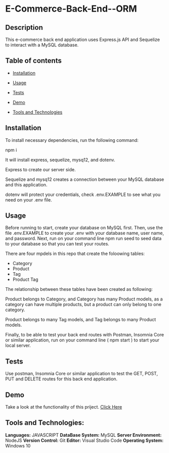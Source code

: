# E-Commerce-Back-End--ORM

## Description
This e-commerce back end application uses Express.js API and Sequelize to interact with a MySQL database.

## Table of contents
* [Installation]()

* [Usage]()

* [Tests]()

* [Demo]()

* [Tools and Technologies]()

## Installation

To install necessary dependencies, run the following command:

npm i

It will install express, sequelize, mysq12, and dotenv.

Express to create our server side.

Sequelize and mysq12 creates a connection between your MySQL database and this application.

dotenv will protect your credentials, check .env.EXAMPLE to see what you need on your .env file.

## Usage
Before running to start, create your database on MySQL first. Then, use the file .env.EXAMPLE to create your .env with your database name, user name, and password. Next, run on your command line npm run seed to seed data to your database so that you can test your routes.

There are four mpdels in this repo that create the foloowing tables:
* Category
* Product
* Tag
* Product Tag

The relationship between these tables have been created as following:

Product belongs to Category, and Category has many Product models, as a category can have multiple products, but a product can only belong to one category.

Product belongs to many Tag models, and Tag belongs to many Product models.

Finally, to be able to test your back end routes with Postman, Insomnia Core or similar application, run on your command line ( npm start ) to start your local server.

## Tests
Use postman, Insomnia Core or similar application to test the GET, POST, PUT and DELETE routes for this back end application.

## Demo
Take a look at the functionality of this priject. [Click Here]()

## Tools and Technologies:
**Languages:** JAVASCRIPT
**DataBase System:** MySQL
**Server Environment:** NodeJS
**Version Control:** Git
**Editor:** Visual Studio Code
**Operating System:** Windows 10

